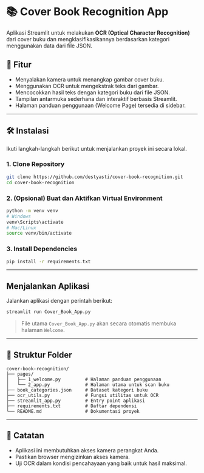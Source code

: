 # 📚 Cover Book Recognition App

Aplikasi Streamlit untuk melakukan **OCR (Optical Character Recognition)** dari cover buku dan mengklasifikasikannya berdasarkan kategori menggunakan data dari file JSON.

## 🚀 Fitur

- Menyalakan kamera untuk menangkap gambar cover buku.
- Menggunakan OCR untuk mengekstrak teks dari gambar.
- Mencocokkan hasil teks dengan kategori buku dari file JSON.
- Tampilan antarmuka sederhana dan interaktif berbasis Streamlit.
- Halaman panduan penggunaan (Welcome Page) tersedia di sidebar.

---

## 🛠️ Instalasi

Ikuti langkah-langkah berikut untuk menjalankan proyek ini secara lokal.

### 1. Clone Repository

```bash
git clone https://github.com/destyasti/cover-book-recognition.git
cd cover-book-recognition
```

### 2. (Opsional) Buat dan Aktifkan Virtual Environment

```bash
python -m venv venv
# Windows
venv\Scripts\activate
# Mac/Linux
source venv/bin/activate
```

### 3. Install Dependencies

```bash
pip install -r requirements.txt
```

---

## Menjalankan Aplikasi

Jalankan aplikasi dengan perintah berikut:

```bash
streamlit run Cover_Book_App.py
```

> File utama `Cover_Book_App.py` akan secara otomatis membuka halaman `Welcome`.

---

## 📁 Struktur Folder

```
cover-book-recognition/
├── pages/
│   ├── 1_welcome.py         # Halaman panduan penggunaan
│   └── 2_app.py             # Halaman utama untuk scan buku
├── book_categories.json     # Dataset kategori buku
├── ocr_utils.py             # Fungsi utilitas untuk OCR
├── streamlit_app.py         # Entry point aplikasi
├── requirements.txt         # Daftar dependensi
└── README.md                # Dokumentasi proyek
```

---

## 📝 Catatan

- Aplikasi ini membutuhkan akses kamera perangkat Anda.
- Pastikan browser mengizinkan akses kamera.
- Uji OCR dalam kondisi pencahayaan yang baik untuk hasil maksimal.

